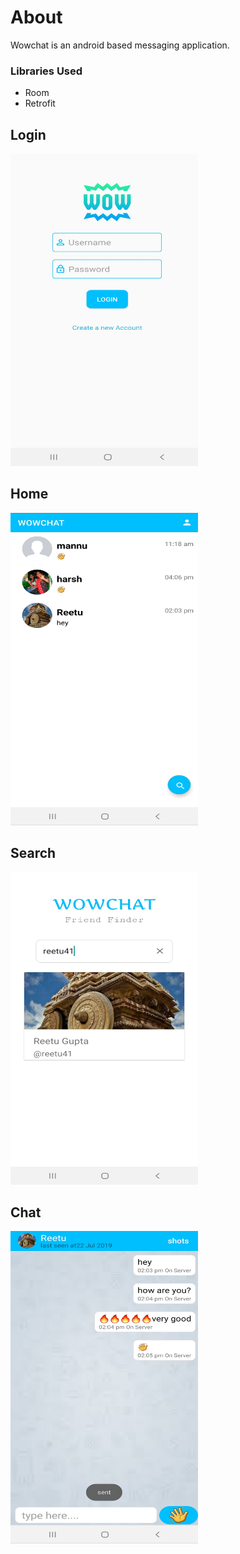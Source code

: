 # About

Wowchat is an android based messaging application.

### Libraries Used
- Room
- Retrofit

## Login
<img src="app/src/main/res/drawable/ss.jpg" width="300" height="500"/>

## Home
<img src="app/src/main/res/drawable/ssb.jpg" width="300" height="500"/>

## Search
<img src="app/src/main/res/drawable/ssa.jpg" width="300" height="500"/>

## Chat
<img src="app/src/main/res/drawable/ssc.jpg" width="300" height="500"/>
